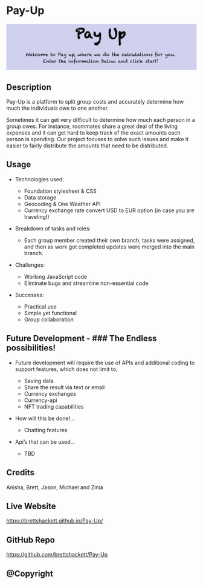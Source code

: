 # Pay-Up

![Pay Up, first page](/assets/images/payup.png)

## Description

Pay-Up is a platform to split group costs and accurately determine how much the individuals owe to one another. 

Sometimes it can get very difficult to determine how much each person in a group owes. For instance, roommates share a great deal of the living expenses and it can get hard to keep track of the exact amounts each person is spending. Our project focuses to solve such issues and make it easier to fairly distribute the amounts that need to be distributed. 


## Usage

- Technologies used: 
    - Foundation stylesheet & CSS
    - Data storage
    - Geocoding & One Weather API
    - Currency exchange rate convert USD to EUR option (in case you are traveling!)

- Breakdown of tasks and roles:
    - Each group member created their own branch, tasks were assigned, and then as work got completed updates were merged into the main branch.

- Challenges:
    - Working JavaScript code 
    - Eliminate bugs and streamline non-essential code

- Successes:
    - Practical use
    - Simple yet functional
    - Group collaboration

## Future Development - ### The Endless possibilities!

- Future development will require the use of APIs and additional coding to support features, which does not limit to,
    - Saving data
    - Share the result via text or email
    - Currency exchanges
    - Currency-api
    - NFT trading capabilities
    
- How will this be done!…
    - Chatting features
    
- Api’s that can be used…
    - TBD

## Credits

Anisha, Brett, Jason, Michael and Zinia

## Live Website

<https://brettshackett.github.io/Pay-Up/>

## GitHub Repo

<https://github.com/brettshackett/Pay-Up>

## @Copyright
